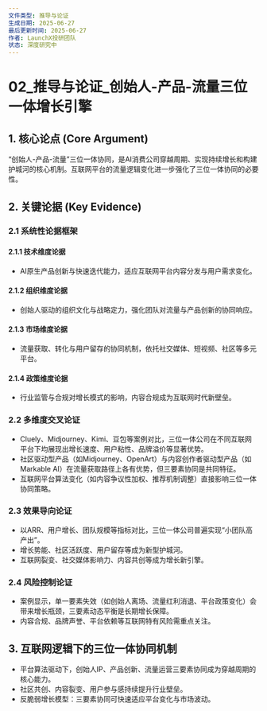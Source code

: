 ```yaml
---
文件类型: 推导与论证
生成日期: 2025-06-27
最后更新时间: 2025-06-27
作者: LaunchX投研团队
状态: 深度研究中
---
```


# 02_推导与论证_创始人-产品-流量三位一体增长引擎

## 1. 核心论点 (Core Argument)
“创始人-产品-流量”三位一体协同，是AI消费公司穿越周期、实现持续增长和构建护城河的核心机制。互联网平台的流量逻辑变化进一步强化了三位一体协同的必要性。

## 2. 关键论据 (Key Evidence)
### 2.1 系统性论据框架
#### 2.1.1 技术维度论据
- AI原生产品创新与快速迭代能力，适应互联网平台内容分发与用户需求变化。
#### 2.1.2 组织维度论据
- 创始人驱动的组织文化与战略定力，强化团队对流量与产品创新的协同响应。
#### 2.1.3 市场维度论据
- 流量获取、转化与用户留存的协同机制，依托社交媒体、短视频、社区等多元平台。
#### 2.1.4 政策维度论据
- 行业监管与合规对增长模式的影响，内容合规成为互联网时代新壁垒。

### 2.2 多维度交叉论证
- Cluely、Midjourney、Kimi、豆包等案例对比，三位一体公司在不同互联网平台下均展现出增长速度、用户粘性、品牌溢价等显著优势。
- 社区驱动型产品（如Midjourney、OpenArt）与内容创作者驱动型产品（如Markable AI）在流量获取路径上各有优势，但三要素协同是共同特征。
- 互联网平台算法变化（如内容争议性加权、推荐机制调整）直接影响三位一体协同策略。

### 2.3 效果导向论证
- 以ARR、用户增长、团队规模等指标对比，三位一体公司普遍实现“小团队高产出”。
- 增长势能、社区活跃度、用户留存等成为新型护城河。
- 互联网裂变、社交媒体影响力、内容共创等成为增长新引擎。

### 2.4 风险控制论证
- 案例显示，单一要素失效（如创始人离场、流量红利消退、平台政策变化）会带来增长瓶颈，三要素动态平衡是长期增长保障。
- 内容合规、品牌声誉、平台依赖等互联网特有风险需重点关注。

## 3. 互联网逻辑下的三位一体协同机制
- 平台算法驱动下，创始人IP、产品创新、流量运营三要素协同成为穿越周期的核心能力。
- 社区共创、内容裂变、用户参与感持续提升行业壁垒。
- 反脆弱增长模型：三要素协同可快速适应平台变化与市场波动。
